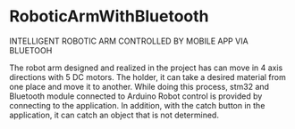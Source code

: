 # RoboticArmWithBluetooth
INTELLIGENT ROBOTIC ARM CONTROLLED BY MOBILE APP VIA BLUETOOH 

The robot arm designed and realized in the project has can move in 4 axis directions with 5 DC motors. The holder, it can take a desired material from one place and move it to another. While doing this process, stm32 and Bluetooth module connected to Arduino Robot control is provided by connecting to the application. In addition, with the catch button in the application, it can catch an object that is not determined. 
